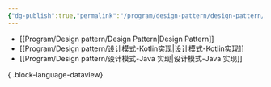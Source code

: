 ```yaml
---
{"dg-publish":true,"permalink":"/program/design-pattern/design-pattern/","noteIcon":""}
---
```



- [[Program/Design pattern/Design Pattern\|Design Pattern]]
- [[Program/Design pattern/设计模式-Kotlin实现\|设计模式-Kotlin实现]]
- [[Program/Design pattern/设计模式-Java 实现\|设计模式-Java 实现]]

{ .block-language-dataview}